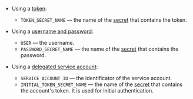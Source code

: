 * Using a [token](../../../../recipes/ydb-sdk/auth-access-token.md):

    * `TOKEN_SECRET_NAME` — the name of the [secret](../../../../concepts/datamodel/secrets.md) that contains the token.

* Using a [username and password](../../../../recipes/ydb-sdk/auth-static.md):

    * `USER` — the username.
    * `PASSWORD_SECRET_NAME` — the name of the [secret](../../../../concepts/datamodel/secrets.md) that contains the password.

* Using a [delegated service account](https://yandex.cloud/ru/docs/iam/concepts/service-control):

    * `SERVICE_ACCOUNT_ID` — the identificator of the service account.
    * `INITIAL_TOKEN_SECRET_NAME` — the name of the [secret](../../../../concepts/datamodel/secrets.md) that contains the account's token. It is used for initial authentication.